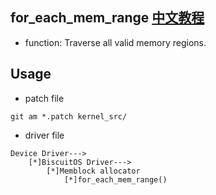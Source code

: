 for_each_mem_range [中文教程](https://biscuitos.github.io/blog/MMU-ARM32-MEMBLOCK-for_each_mem_range/)
--------------------------------------------

* function: Traverse all valid memory regions.


## Usage

* patch file

```
git am *.patch kernel_src/
```

* driver file

```
Device Driver--->
    [*]BiscuitOS Driver--->
        [*]Memblock allocator
            [*]for_each_mem_range()
```
